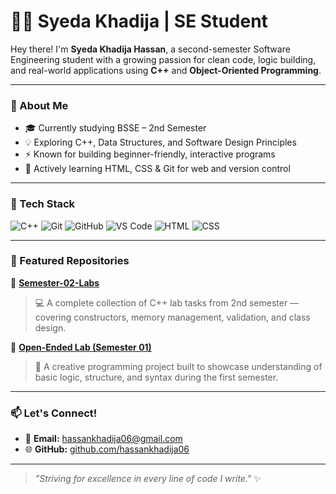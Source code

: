 # 👩‍💻 Syeda Khadija | SE Student

Hey there! I'm **Syeda Khadija Hassan**, a second-semester Software Engineering student with a growing passion for clean code, logic building, and real-world applications using **C++** and **Object-Oriented Programming**.

---

### 🚀 About Me
- 🎓 Currently studying BSSE – 2nd Semester  
- 💡 Exploring C++, Data Structures, and Software Design Principles  
- ⚡ Known for building beginner-friendly, interactive programs  
- 🌱 Actively learning HTML, CSS & Git for web and version control

---

### 🧰 Tech Stack
![C++](https://img.shields.io/badge/C%2B%2B-00599C?style=flat&logo=c%2B%2B&logoColor=white)
![Git](https://img.shields.io/badge/Git-F05032?style=flat&logo=git&logoColor=white)
![GitHub](https://img.shields.io/badge/GitHub-181717?style=flat&logo=github&logoColor=white)
![VS Code](https://img.shields.io/badge/VSCode-007ACC?style=flat&logo=visual-studio-code&logoColor=white)
![HTML](https://img.shields.io/badge/HTML5-E34F26?style=flat&logo=html5&logoColor=white)
![CSS](https://img.shields.io/badge/CSS3-1572B6?style=flat&logo=css3&logoColor=white)

---

### 📂 Featured Repositories
📌 [**Semester-02-Labs**](https://github.com/hassankhadija06/Semester-02-Labs)  
> 💻 A complete collection of C++ lab tasks from 2nd semester — covering constructors, memory management, validation, and class design.

📌 [**Open-Ended Lab (Semester 01)**](https://github.com/hassankhadija06/open-ended-lab-sem1)  
> 🚀 A creative programming project built to showcase understanding of basic logic, structure, and syntax during the first semester.

---

### 📫 Let's Connect!
- 📧 **Email:** hassankhadija06@gmail.com  
- 🌐 **GitHub:** [github.com/hassankhadija06](https://github.com/hassankhadija06)

---

> *"Striving for excellence in every line of code I write."* ✨
